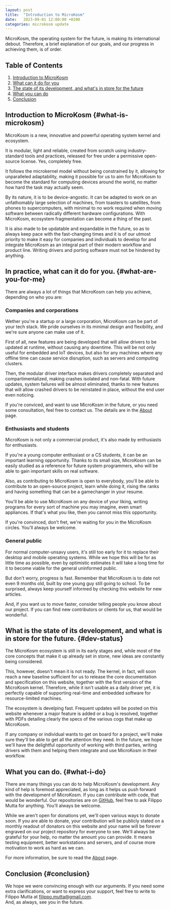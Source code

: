 ```yaml
---
layout: post
title:  "Introduction to MicroKosm"
date:   2023-09-01 12:00:00 +0200
categories: microkosm update
---
```


MicroKosm, the operating system for the future, is making its international debout. Therefore, a brief explanation of our goals, and our progress in achieving them, is of order.

## Table of Contents
1. [Introduction to MicroKosm](#what-is-microkosm)
2. [What can it do for you](#what-are-you-for-me)
3. [The state of its development, and what's in store for the future](#dev-status)
4. [What you can do](#what-i-do)
5. [Conclusion](#conclusion)


## Introduction to MicroKosm {#what-is-microkosm}

MicroKosm is a new, innovative and powerful operating system kernel and ecosystem.  

It is modular, light and reliable, created from scratch using industry-standard tools and practices, released for free under a permissive open-source license. Yes, completely free.  

It follows the microkernel model without being constrained by it, allowing for unparalleled adaptability, making it possible for us to aim for MicroKosm to become the standard for computing devices around the world, no matter how hard the task may actually seem.  

By its nature, it is to be device-angostic. It can be adapted to work on an unfathomably large selection of machines, from toasters to satellites, from phones to supercomputers, with minimal to no work required when moving software between radically different hardware configurations. With MicroKosm, ecosystem fragmentation can become a thing of the past.  

It is also made to be updatable and expandable in the future, so as to always keep pace with the fast-changing times and it is of our utmost priority to make it easy for companies and individuals to develop for and integrate MicroKosm as an integral part of their modern workflow and product line. Writing drivers and porting software must not be hindered by anything.  

## In practice, what can it do for you. {#what-are-you-for-me}

There are always a lot of things that MicroKosm can help you achieve, depending on who you are:

### Companies and corporations
Wether you're a startup or a large corporation, MicroKosm can be part of your tech stack. We pride ourselves in its minimal design and flexibility, and we're sure anyone can make use of it.  

First of all, new features are being developed that will allow drivers to be updated at runtime, without causing any downtime. This will be not only useful for embedded and IoT devices, but also for any machines where any offline time can cause service disruption, such as servers and computing clusters.  

Then, the modular driver interface makes drivers completely separated and compartimentalized, making crashes isolated and non-fatal. With future updates, system failures will be almost eliminated, thanks to new features that will allow crashed drivers to be reinstated in place, without the end user even noticing.  

If you're conviced, and want to use MicroKosm in the future, or you need some consultation, feel free to contact us. The details are in the [About](/about/) page.  

### Enthusiasts and students
MicroKosm is not only a commercial product, it's also made by enthusiasts for enthusiasts.  

If you're a young computer enthusiast or a CS students, it can be an important learning opportunity. Thanks to its small size, MicroKosm can be easily studied as a reference for future system programmers, who will be able to gain important skills on real software.

Also, as contributing to MicroKosm is open to everybody, you'll be able to contribute to an open-source project, learn while doing it, rising the ranks and having something that can be a gamechanger in your resume.  

You'll be able to use MicroKosm on any device of your liking, writing programs for every sort of machine you may imagine, even smart appliances. If that's what you like, then you cannot miss this opportunity.

If you're convinced, don't fret, we're waiting for you in the MicroKosm circles. You'll always be welcome.  

### General public

For normal computer-unsavy users, it's still too early for it to replace their desktop and mobile operating systems. While we hope this will be for as little time as possible, even by optimistic estimates it will take a long time for it to become viable for the general uninformed public.  

But don't worry, progress is fast. Remember that MicroKosm is to date not even 9 months old, built by one young guy still going to school. To be surprised, always keep yourself informed by checking this website for new articles.

And, if you want us to move faster, consider telling people you know about our project. If you can find new contributors or clients for us, that would be wonderful.  

## What is the state of its development, and what is in store for the future. {#dev-status}

The MicroKosm ecosystem is still in its early stages and, while most of the core concepts that make it up already set in stone, new ideas are constantly being considered.  

This, however, doesn't mean it is not ready. The kernel, in fact, will soon reach a new baseline sufficient for us to release the core documentation and specification on this website, together with the first version of the MicroKosm kernel. Therefore, while it isn't usable as a daily driver yet, it is perfectly capable of supporting real-time and embedded software for resource-limited machines.  

The ecosystem is develping fast. Frequent updates will be posted on this website whenever a major feature is added or a bug is resolved, together with PDFs detailing clearly the specs of the various cogs that make up MicroKosm.  

If any company or individual wants to get on board for a project, we'll make sure they'll be able to get all the attention they need. In the future, we hope we'll have the delightful opportunity of working with third parties, writing drivers with them and helping them integrate and use MicroKosm in their workflow.  

## What you can do. {#what-i-do}

There are many things you can do to help MicroKosm's development. Any kind of help is foremost appreciated, as long as it helps us push forward with the development of MicroKosm.
If you can contribute with code, that would be wonderful. Our repositories are on [GitHub](https://github.com/MicroK-OS/), feel free to ask Filippo Mutta for anything. You'll always be welcome.  

While we aren't open for donations yet, we'll open various ways to donate soon. If you are able to donate, your contribution will be publicly stated on a monthly readout of donators on this website and your name will be forever engraved on our project repository for everyone to see. We'll always be grateful for your help, no matter the amount you can provide. It means testing equipment, better workstations and servers, and of course more motivation to work as hard as we can.  

For more information, be sure to read the [About](/about/) page.  

## Conclusion {#conclusion}

We hope we were convincing enough with our arguments. If you need some extra clarifications, or want to express your support, feel free to write to Filippo Mutta at [filippo.mutta@gmail.com](mailto:filippo.mutta@gmail.com).  
And, as always, see you in the future.  
